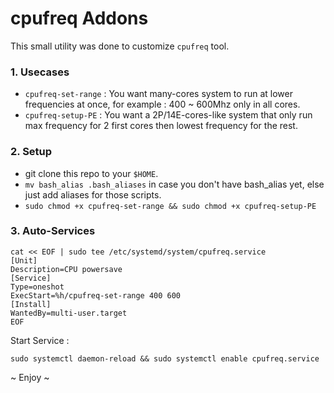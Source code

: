 cpufreq Addons 
======================================
This small utility was done to customize `cpufreq` tool.

### 1. Usecases
- `cpufreq-set-range` : You want many-cores system to run at lower frequencies at once, for example : 400 ~ 600Mhz only in all cores.
- `cpufreq-setup-PE` : You want a 2P/14E-cores-like system that only run max frequency for 2 first cores then lowest frequency for the rest.

### 2. Setup 
- git clone this repo to your `$HOME`.
- `mv bash_alias .bash_aliases` in case you don't have bash_alias yet, else just add aliases for those scripts.
- `sudo chmod +x cpufreq-set-range && sudo chmod +x cpufreq-setup-PE`

### 3. Auto-Services
    
    cat << EOF | sudo tee /etc/systemd/system/cpufreq.service
    [Unit]
    Description=CPU powersave
    [Service]
    Type=oneshot
    ExecStart=%h/cpufreq-set-range 400 600
    [Install]
    WantedBy=multi-user.target
    EOF

Start Service :

    sudo systemctl daemon-reload && sudo systemctl enable cpufreq.service

~ Enjoy ~
